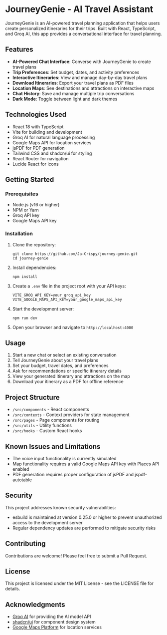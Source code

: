 # JourneyGenie - AI Travel Assistant

JourneyGenie is an AI-powered travel planning application that helps users create personalized itineraries for their trips. Built with React, TypeScript, and Groq AI, this app provides a conversational interface for travel planning.

## Features

- **AI-Powered Chat Interface**: Converse with JourneyGenie to create travel plans
- **Trip Preferences**: Set budget, dates, and activity preferences
- **Interactive Itineraries**: View and manage day-by-day travel plans 
- **Download Itineraries**: Export your travel plans as PDF files
- **Location Maps**: See destinations and attractions on interactive maps
- **Chat History**: Save and manage multiple trip conversations
- **Dark Mode**: Toggle between light and dark themes

## Technologies Used

- React 18 with TypeScript
- Vite for building and development
- Groq AI for natural language processing
- Google Maps API for location services
- jsPDF for PDF generation
- Tailwind CSS and shadcn/ui for styling
- React Router for navigation
- Lucide React for icons

## Getting Started

### Prerequisites

- Node.js (v16 or higher)
- NPM or Yarn
- Groq API key
- Google Maps API key

### Installation

1. Clone the repository:
   ```
   git clone https://github.com/Ja-Crispy/journey-genie.git
   cd journey-genie
   ```

2. Install dependencies:
   ```
   npm install
   ```

3. Create a `.env` file in the project root with your API keys:
   ```
   VITE_GROQ_API_KEY=your_groq_api_key
   VITE_GOOGLE_MAPS_API_KEY=your_google_maps_api_key
   ```

4. Start the development server:
   ```
   npm run dev
   ```

5. Open your browser and navigate to `http://localhost:4000`

## Usage

1. Start a new chat or select an existing conversation
2. Tell JourneyGenie about your travel plans
3. Set your budget, travel dates, and preferences
4. Ask for recommendations or specific itinerary details
5. View your generated itinerary and attractions on the map
6. Download your itinerary as a PDF for offline reference

## Project Structure

- `/src/components` - React components
- `/src/contexts` - Context providers for state management
- `/src/pages` - Page components for routing
- `/src/utils` - Utility functions
- `/src/hooks` - Custom React hooks

## Known Issues and Limitations

- The voice input functionality is currently simulated
- Map functionality requires a valid Google Maps API key with Places API enabled
- PDF generation requires proper configuration of jsPDF and jspdf-autotable

## Security

This project addresses known security vulnerabilities:
- esbuild is maintained at version 0.25.0 or higher to prevent unauthorized access to the development server
- Regular dependency updates are performed to mitigate security risks

## Contributing

Contributions are welcome! Please feel free to submit a Pull Request.

## License

This project is licensed under the MIT License - see the LICENSE file for details.

## Acknowledgments

- [Groq AI](https://groq.com/) for providing the AI model API
- [shadcn/ui](https://ui.shadcn.com/) for component design system
- [Google Maps Platform](https://developers.google.com/maps) for location services
